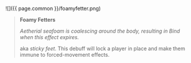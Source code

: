 ![]({{ page.common }}/foamyfetter.png)

> **Foamy Fetters**
>
> *Aetherial seafoam is coalescing around the body, resulting in Bind when
> this effect expires.*
>
> aka *sticky feet*. This debuff will lock a player in place and make them
> immune to forced-movement effects.
